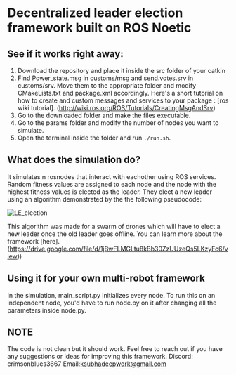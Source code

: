 # Decentralized leader election framework built on ROS Noetic



## See if it works right away:

1. Download the repository and place it inside the src folder of your catkin
2. Find Power_state.msg in customs/msg and send.votes.srv in customs/srv. Move them to the appropriate folder and modify CMakeLists.txt and package.xml accordingly. Here's a short tutorial on how to create and custom messages and services to your package : [ros wiki tutorial]. (http://wiki.ros.org/ROS/Tutorials/CreatingMsgAndSrv)
3. Go to the downloaded folder and make the files executable.
4. Go to the params folder and modify the number of nodes you want to simulate.
5. Open the terminal inside the folder and run `./run.sh`.




## What does the simulation do?

It simulates n rosnodes that interact with eachother using ROS services.  Random fitness values are assigned to each node and the node with the highest fitness values is elected as the leader. They elect a new leader using an algorithm demonstrated by the the following pseudocode:

![LE_election](https://github.com/wickedticket/ROS-based-decenralized-leader-election/assets/109573774/435bfb59-36fc-496a-a5ed-13a6a1803734)

This algorithm was made for a swarm of drones which will have to elect a new leader once the old leader goes offline. You can learn more about the framework [here]. (https://drive.google.com/file/d/1jBwFLMGLtu8kBb30ZzUUzeQs5LKzyFc6/view))
## Using it for your own multi-robot framework

In the simulation, main_script.py initializes every node. To run this on an independent node, you'd have to run node.py on it after changing all the parameters inside node.py. 

## NOTE
The code is not clean but it should work. Feel free to reach out if you have any suggestions or ideas for improving this framework. Discord: crimsonblues3667  Email:ksubhadeepwork@gmail.com

